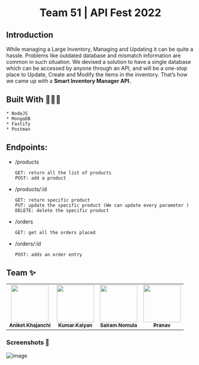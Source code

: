<h1 align='center'>Team 51 | API Fest 2022</h1>

## Introduction
While managing a Large Inventory, Managing and Updating it can be quite a hassle. Problems like outdated database and mismatch information are common in such situation. We devised a solution to have a single database which can be accessed by anyone through an API, and will be a one-stop place to Update, Create and Modify the items in the inventory.
That’s how we came up with a **Smart Inventory Manager API.**

## Built With 👨🏽‍💻
    * NodeJS
    * MongoDB
    * Fastify
    * Postman
    
## Endpoints:

- /products
  ```
  GET: return all the list of products
  POST: add a product
- /products/:id 
  ```
  GET: return specific product
  PUT: update the specific product (We can update every parameter )
  DELETE: delete the specific product
- /orders
  ```
  GET: get all the orders placed
- /orders/:id
  ```
  POST: adds an order entry

## Team ✨
<table>
  <tr>
    <td align="center"><a href="https://github.com/aniketk13"><img src="https://avatars.githubusercontent.com/u/67803800?v=4" width="100px;" alt=""/><br /><sub><b>Aniket Khajanchi</b></sub></a></td>
    <td align="center"><a href="https://github.com/kum9748ar"><img src="https://avatars.githubusercontent.com/u/67071462?v=4" width="100px;" alt=""/><br /><sub><b>Kumar Kalyan</b></sub></a></td>
    <td align="center"><a href="https://github.com/SairamNomula"><img src="https://avatars.githubusercontent.com/u/78247889?v=4" width="100px;" alt=""/><br /><sub><b>Sairam Nomula</b></sub></a></td>
    <td align="center"><a href="https://github.com/iipranavii"><img src="https://avatars.githubusercontent.com/u/67915580?v=4" width="100px;" alt=""/><br /><sub><b>Pranav</b></sub></a></td>
  </tr>
</table>

### Screenshots 📸

![image](https://user-images.githubusercontent.com/78247889/151657930-34b4e050-8006-4ff6-92c0-0ccd59df8459.png)
